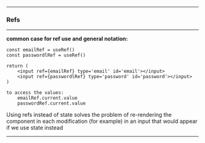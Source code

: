 --------------------------------------------------------------
### Refs
--------------------------------------------------------------

**common case for ref use and general notation:**

    const emailRef = useRef()
    const passwordlRef = useRef()

    return (
        <input ref={emailRef} type='email' id='email'></input>
        <input ref={passwordlRef} type='password' id='password'></input>
    )

    to access the values: 
        emailRef.current.value
        passwordRef.current.value

Using refs instead of state solves the problem of re-rendering the component in each modification (for example) in an input that would appear if we use state instead

--------------------------------------------------------------

